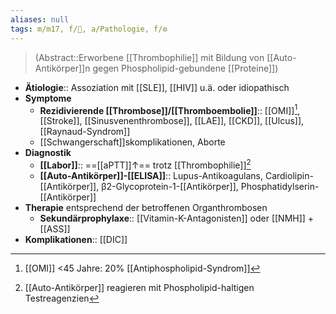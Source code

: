 ```yaml
---
aliases: null
tags: m/m17, f/💉, a/Pathologie, f/⚙️
---
```

> (Abstract::Erworbene [[Thrombophilie]] mit Bildung von [[Auto-Antikörper]]n gegen Phospholipid-gebundene [[Proteine]])
- **Ätiologie**:: Assoziation mit [[SLE]], [[HIV]] u.ä. oder idiopathisch
- **Symptome**
	- **Rezidivierende [[Thrombose]]/[[Thromboembolie]]**:: [[OMI]][^1], [[Stroke]], [[Sinusvenenthrombose]], [[LAE]], [[CKD]], [[Ulcus]], [[Raynaud-Syndrom]]
	- [[Schwangerschaft]]skomplikationen, Aborte
- **Diagnostik**
	- **[[Labor]]**:: ==[[aPTT]]↑== trotz [[Thrombophilie]][^2]
	- **[[Auto-Antikörper]]-[[ELISA]]**:: Lupus-Antikoagulans, Cardiolipin-[[Antikörper]], β2-Glycoprotein-1-[[Antikörper]], Phosphatidylserin-[[Antikörper]]
- **Therapie** entsprechend der betroffenen Organthrombosen
	- **Sekundärprophylaxe**:: [[Vitamin-K-Antagonisten]] oder [[NMH]] + [[ASS]]
- **Komplikationen**:: [[DIC]]

[^1]: [[OMI]] <45 Jahre: 20% [[Antiphospholipid-Syndrom]]
[^2]: [[Auto-Antikörper]] reagieren mit Phospholipid-haltigen Testreagenzien